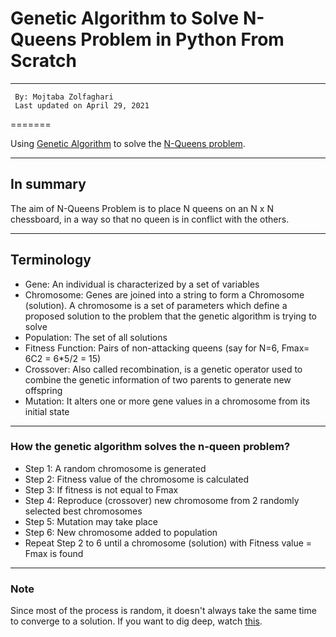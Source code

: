 # Genetic Algorithm to Solve N-Queens Problem in Python From Scratch
---
     By: Mojtaba Zolfaghari
     Last updated on April 29, 2021

=======

Using [Genetic Algorithm](https://en.wikipedia.org/wiki/Genetic_algorithm) to solve the [N-Queens problem](https://www.javatpoint.com/n-queens-problems#:~:text=N%20-%20Queens%20problem%20is%20to%20place%20n,4%20queens%20problem%20and%20then%20generate%20it%20).

---


## In summary 
The aim of N-Queens Problem is to place N queens on an N x N chessboard, in a way so that no queen is in conflict with the others.

---


## Terminology
- Gene:  An individual is characterized by a set of variables
- Chromosome: Genes are joined into a string to form a Chromosome (solution). A chromosome is a set of parameters which define a proposed solution to the problem that the genetic algorithm is trying to solve
- Population: The set of all solutions
- Fitness Function: Pairs of non-attacking queens (say for N=6, Fmax= 6C2 = 6*5/2 = 15)
- Crossover: Also called recombination, is a genetic operator used to combine the genetic information of two parents to generate new offspring
- Mutation: It alters one or more gene values in a chromosome from its initial state

---


### How the genetic algorithm solves the n-queen problem?
- Step 1: A random chromosome is generated
- Step 2: Fitness value of the chromosome is calculated
- Step 3: If fitness is not equal to Fmax
- Step 4: Reproduce (crossover) new chromosome from 2 randomly selected best chromosomes
- Step 5: Mutation may take place
- Step 6: New chromosome added to population
- Repeat Step 2 to 6 until a chromosome (solution) with Fitness value = Fmax is found

---


### Note
Since most of the process is random, it doesn't always take the same time to converge to a solution. If you want to dig deep, watch [this](https://www.youtube.com/watch?v=qt85_CinKwo&t=4s).